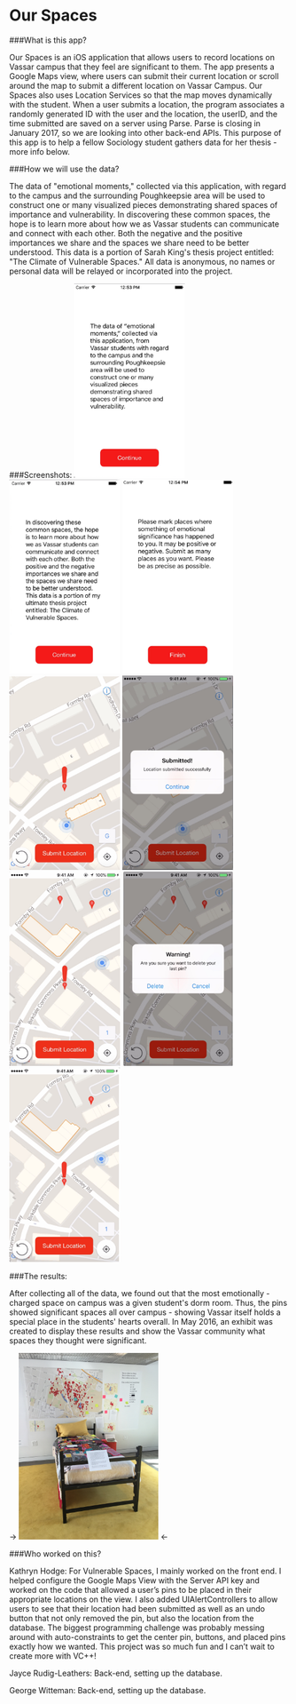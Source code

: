 # Our Spaces

###What is this app?

Our Spaces is an iOS application that allows users to record locations on Vassar campus that they feel are significant to them. The app presents a Google Maps view, where users can submit their current location or scroll around the map to submit a different location on Vassar Campus. Our Spaces also uses Location Services so that the map moves dynamically with the student. When a user submits a location, the program associates a randomly generated ID with the user and the location, the userID, and the time submitted are saved on a server using Parse. Parse is closing in January 2017, so we are looking into other back-end APIs. This purpose of this app is to help a fellow Sociology student gathers data for her thesis - more info below. 


###How we will use the data?

The data of "emotional moments," collected via this application, with regard to the campus and the surrounding Poughkeepsie area will be used to construct one or many visualized pieces demonstrating shared spaces of importance and vulnerability. In discovering these common spaces, the hope is to learn more about how we as Vassar students can communicate and connect with each other. Both the negative and the positive importances we share and the spaces we share need to be better understood. This data is a portion of Sarah King's thesis project entitled: "The Climate of Vulnerable Spaces." All data is anonymous, no names or personal data will be relayed or incorporated into the project. 

###Screenshots:
<img src="https://github.com/vcplusplus/vulnerable_spaces_ios/blob/master/images/Instruction1.png" alt="alt text" width="200px" height="350px">
<img src="https://github.com/vcplusplus/vulnerable_spaces_ios/blob/master/images/Instruction2.png" alt="alt text" width="200px" height="350px">
<img src="https://github.com/vcplusplus/vulnerable_spaces_ios/blob/master/images/Instruction4.jpg" alt="alt text" width="200px" height="350px">
<img src="https://github.com/vcplusplus/vulnerable_spaces_ios/blob/master/images/Screen1.jpg" alt="alt text" width="200px" height="350px">
<img src="https://github.com/vcplusplus/vulnerable_spaces_ios/blob/master/images/Screen2.png" alt="alt text" width="200px" height="350px">
<img src="https://github.com/vcplusplus/vulnerable_spaces_ios/blob/master/images/Screen3.jpg" alt="alt text" width="200px" height="350px">
<img src="https://github.com/vcplusplus/vulnerable_spaces_ios/blob/master/images/Screen4.png" alt="alt text" width="200px" height="350px">
<img src="https://github.com/vcplusplus/vulnerable_spaces_ios/blob/master/images/Screen5.png" alt="alt text" width="200px" height="350px">


###The results:

After collecting all of the data, we found out that the most emotionally - charged space on campus was a given student's dorm room. Thus, the pins showed significant spaces all over campus - showing Vassar itself holds a special place in the students' hearts overall. In May 2016, an exhibit was created to display these results and show the Vassar community what spaces they thought were significant. 

-> <img src="https://github.com/vcplusplus/vulnerable_spaces_ios/blob/master/images/display1.JPG" alt="alt text" width="50%" height="50%"> <-


###Who worked on this?

Kathryn Hodge:
For Vulnerable Spaces, I mainly worked on the front end. I helped configure the Google Maps View with the Server API key and worked on the code that allowed a user’s pins to be placed in their appropriate locations on the view. I also added UIAlertControllers to allow users to see that their location had been submitted as well as an undo button that not only removed the pin, but also the location from the database. The biggest programming challenge was probably messing around with auto-constraints to get the center pin, buttons, and placed pins exactly how we wanted. This project was so much fun and I can’t wait to create more with VC++!

Jayce Rudig-Leathers: Back-end, setting up the database. 

George Witteman: Back-end, setting up the database.
